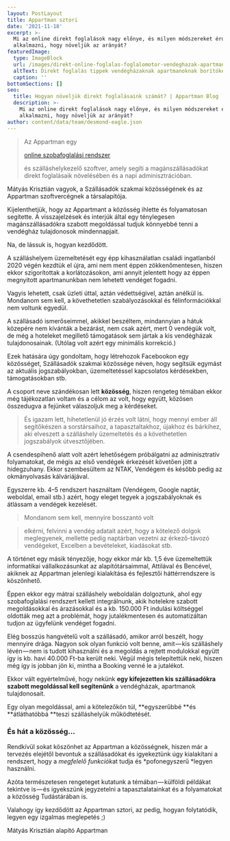 ```yaml
---
layout: PostLayout
title: Appartman sztori
date: '2021-11-18'
excerpt: >-
  Mi az online direkt foglalások nagy előnye, és milyen módszereket érdemes
  alkalmazni, hogy növeljük az arányát?
featuredImage:
  type: ImageBlock
  url: /images/direkt-online-foglalas-foglalomotor-vendeghazak-apartmanok-hero.png
  altText: Direkt foglalás tippek vendégházaknak apartmanoknak borítókép
  caption: ''
bottomSections: []
seo:
  title: Hogyan növeljük direkt foglalásaink számát? | Appartman Blog
  description: >-
    Mi az online direkt foglalások nagy előnye, és milyen módszereket érdemes
    alkalmazni, hogy növeljük az arányát?
author: content/data/team/desmond-eagle.json
---
```

> Az Appartman egy 
>
> [online szobafoglalási rendszer](https://appartman.hu/)
>
>  és szálláshelykezelő szoftver, amely segíti a magánszállásadókat direkt foglalásaik növelésében és a napi adminisztrációban.

Mátyás Krisztián vagyok, a Szállásadók szakmai közösségének és az Appartman szoftvercégnek a társalapítója.

Kijelenthetjük, hogy az Appartmant a közösség ihlette és folyamatosan segítette. A visszajelzések és interjúk által egy ténylegesen magánszállásadókra szabott megoldással tudjuk könnyebbé tenni a vendégház tulajdonosok mindennapjait.

Na, de lássuk is, hogyan kezdődött.

A szálláshelyem üzemeltetését egy épp kihasználatlan családi ingatlanból 2020 végén kezdtük el újra, ami nem ment éppen zökkenőmentesen, hiszen ekkor szigorítottak a korlátozásokon, ami annyit jelentett hogy az éppen megnyitott apartmanunkban nem lehetett vendéget fogadni.

Vagyis lehetett, csak üzleti úttal, aztán védettségivel, aztán anélkül is. Mondanom sem kell, a követhetetlen szabályozásokkal és félinformációkkal nem voltunk egyedül.

A szállásadó ismerőseimmel, akikkel beszéltem, mindannyian a hátuk közepére nem kívánták a bezárást, nem csak azért, mert 0 vendégük volt, de még a hoteleket megillető támogatások sem jártak a kis vendégházak tulajdonosainak. (Utólag volt azért egy minimális korrekció.)

Ezek hatására úgy gondoltam, hogy létrehozok Facebookon egy közösséget, Szállásadók szakmai közössége néven, hogy segítsük egymást az aktuális jogszabályokban, üzemeltetéssel kapcsolatos kérdésekben, támogatásokban stb.

A csoport neve szándékosan lett **közösség**, hiszen rengeteg témában ekkor még tájékozatlan voltam és a célom az volt, hogy együtt, közösen összedugva a fejünket válaszoljuk meg a kérdéseket.

> És igazam lett, hihetetlenül jó érzés volt látni, hogy mennyi ember áll segítőkészen a sorstársaihoz, a tapasztaltakhoz, újakhoz és bárkihez, aki elveszett a szálláshely üzemeltetés és a követhetetlen jogszabályok útvesztőjében.

A csendespihenő alatt volt azért lehetőségem próbálgatni az adminisztratív folyamatokat, de mégis az első vendégek érkezését követően jött a hidegzuhany. Ekkor szembesültem az NTAK, Vendégem és később pedig az okmányolvasás kálváriájával.

Egyszerre kb. 4–5 rendszert használtam (Vendégem, Google naptár, weboldal, email stb.) azért, hogy eleget tegyek a jogszabályoknak és átlássam a vendégek kezelését.

> Mondanom sem kell, mennyire bosszantó volt

> elkérni, felvinni a vendég adatait azért, hogy a kötelező dolgok meglegyenek, mellette pedig naptárban vezetni az érkező-távozó vendégeket, Excelben a bevételeket, kiadásokat stb.

A történet egy másik tényezője, hogy ekkor már kb. 1,5 éve üzemeltettük informatikai vállalkozásunkat az alapítótársaimmal, Attilával és Bencével, akiknek az Appartman jelenlegi kialakítása és fejlesztői háttérrendszere is köszönhető.

Éppen ekkor egy mátrai szálláshely weboldalán dolgoztunk, ahol egy szobafoglalási rendszert kellett integrálnunk, akik hotelekre szabott megoldásokkal és árazásokkal és a kb. 150.000 Ft indulási költséggel oldották meg azt a problémát, hogy jutalékmentesen és automatizáltan tudjon az ügyfelünk vendéget fogadni.

Elég bosszús hangvételű volt a szállásadó, amikor arról beszélt, hogy mennyire drága. Nagyon sok olyan funkció volt benne, amit — kis szálláshely lévén — nem is tudott kihasználni és a megoldás a rejtett modulokkal együtt így is kb. havi 40.000 Ft-ba került neki. Végül mégis telepítettük neki, hiszen még így is jobban jön ki, mintha a Booking venné le a jutalékot.

Ekkor vált egyértelművé, hogy nekünk **egy kifejezetten kis szállásadókra szabott megoldással kell segítenünk** a vendégházak, apartmanok tulajdonosait.

Egy olyan megoldással, ami a kötelezőkön túl, **egyszerűbbé **és **átláthatóbbá **teszi szálláshelyük működtetését.

### És hát a közösség…




Rendkívül sokat köszönhet az Appartman a közösségnek, hiszen már a tervezés elejétől bevontuk a szállásadókat és igyekeztünk úgy kialakítani a rendszert, hogy a *megfelelő funkciók*at tudja és *pofonegyszerű *legyen használni.

Azóta természetesen rengeteget kutatunk a témában — külföldi példákat tekintve is — és igyekszünk jegyzetelni a tapasztalatainkat és a folyamatokat a közösség Tudástárában is.

Valahogy így kezdődött az Appartman sztori, az pedig, hogyan folytatódik, legyen egy izgalmas meglepetés ;)

Mátyás Krisztián
alapító
Appartman

